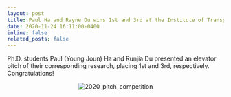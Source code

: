 ```yaml
---
layout: post
title: Paul Ha and Rayne Du wins 1st and 3rd at the Institute of Transportation Engineers elevator pitch competition
date: 2020-11-24 16:11:00-0400
inline: false
related_posts: false
---
```


Ph.D. students Paul (Young Joun) Ha and Runjia Du presented an elevator pitch of their
corresponding research, placing 1st and 3rd, respectively. Congratulations!

<div style="text-align: center;">
  <img src="../../assets/img/news-photo/2020_pitch_competition.png" alt="2020_pitch_competition" style="max-width: 100%;">
</div>
